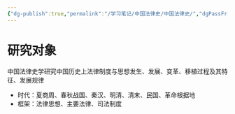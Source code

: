 ```yaml
---
{"dg-publish":true,"permalink":"/学习笔记/中国法律史/中国法律史/","dgPassFrontmatter":true,"created":"2024-09-25T09:52:53.088+08:00","updated":"2024-09-25T10:09:58.610+08:00"}
---
```


# 研究对象
中国法律史学研究中国历史上法律制度与思想发生、发展、变革、移植过程及其特征、发展规律
- 时代：夏商周、春秋战国、秦汉、明清、清末、民国、革命根据地
- 框架：法律思想、主要法律、司法制度